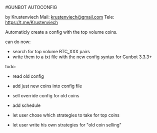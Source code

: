 #GUNBOT AUTOCONFIG

by Krustenviech
Mail: krustenviech@gmail.com
Tele: https://t.me/Krustenviech

Automaticly create a config with the top volume coins.

can do now:
+ search for top volume BTC_XXX pairs
+ write them to a txt file with the new config syntax for Gunbot 3.3.3+

todo:
- read old config
- add just new coins into config file
- sell override config for old coins
- add schedule

- let user chose which strategies to take for top coins
- let user write his own strategies for "old coin selling"
